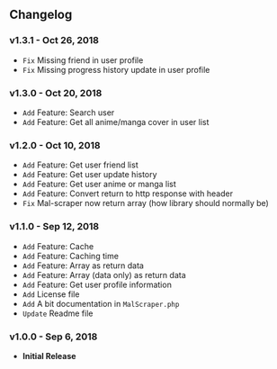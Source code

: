 ## Changelog

### v1.3.1 - Oct 26, 2018
  - `Fix` Missing friend in user profile
  - `Fix` Missing progress history update in user profile

### v1.3.0 - Oct 20, 2018
  - `Add` Feature: Search user
  - `Add` Feature: Get all anime/manga cover in user list

### v1.2.0 - Oct 10, 2018
  - `Add` Feature: Get user friend list
  - `Add` Feature: Get user update history
  - `Add` Feature: Get user anime or manga list
  - `Add` Feature: Convert return to http response with header
  - `Fix` Mal-scraper now return array (how library should normally be)

### v1.1.0 - Sep 12, 2018
  - `Add` Feature: Cache
  - `Add` Feature: Caching time
  - `Add` Feature: Array as return data
  - `Add` Feature: Array (data only) as return data
  - `Add` Feature: Get user profile information
  - `Add` License file
  - `Add` A bit documentation in `MalScraper.php`
  - `Update` Readme file

### v1.0.0 - Sep 6, 2018
  - **Initial Release**